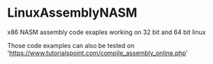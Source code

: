 # LinuxAssemblyNASM
x86 NASM assembly code exaples working on 32 bit and 64 bit linux

Those code examples can also be tested on 'https://www.tutorialspoint.com/compile_assembly_online.php'
